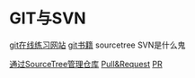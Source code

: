# GIT与SVN
[git在线练习网站](https://learngitbranching.js.org/?locale=zh_CN)
[git书籍](https://git-scm.com/book/zh/v2)
sourcetree
SVN是什么鬼

[通过SourceTree管理仓库](https://www.jianshu.com/p/3565fb4fd04c)
[Pull&Request](https://www.cnblogs.com/Qi1007/p/10391437.html)
[PR](https://www.cnblogs.com/wangle1001986/p/11408107.html)


